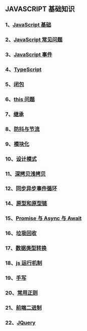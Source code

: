 ## JAVASCRIPT 基础知识

### 1、[JavaScript 基础](./JavaScript基础)

### 2、[JavaScript 常见问题](./JavaScript常见问题)

### 3、[JavaScript 事件](./JavaScript事件)

### 4、[TypeScript](./TypeScript)

### 5、[闭包](./闭包)

### 6、[this 问题](./this问题)

### 7、[继承](./继承)

### 8、[防抖与节流](./防抖与节流)

### 9、[模块化](./模块化)

### 10、[设计模式](./设计模式)

### 11、[深拷贝浅拷贝](./深拷贝浅拷贝)

### 12、[同步异步事件循环](./同步异步事件循环)

### 14、[原型和原型链](./原型和原型链)

### 15、[Promise 与 Async 与 Await](./Promise与Async与Await)

### 16、[垃圾回收](./垃圾回收)

### 17、[数据类型转换](./数据类型转换)

### 18、[js 运行机制](./js运行机制)

### 19、[手写](./手写)

### 20、[常用正则](./常用正则)

### 21、[前端二进制](./前端二进制)

### 22、[JQuery](./JQuery)
